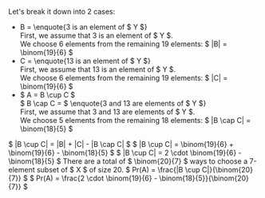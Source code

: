 Let's break it down into 2 cases:

<ul>
<li> B = \enquote{3 is an element of $ Y $} <br/> 
	      First, we assume that 3 is an element of $ Y $. <br/> 
	      We choose 6 elements from the remaining 19 elements: $ |B| = \binom{19}{6} $
	<li> C = \enquote{13 is an element of $ Y $} <br/> 
	      First, we assume that 13 is an element of $ Y $. <br/> 
	      We choose 6 elements from the remaining 19 elements: $ |C| = \binom{19}{6} $
	<li> $ A = B \cup C $ <br/> 
	      $ B \cap C = $ \enquote{3 and 13 are elements of $ Y $} <br/> 
	      First, we assume that 3 and 13 are elements of $ Y $. <br/> 
	      We choose 5 elements from the remaining 18 elements: $ |B \cap C| = \binom{18}{5} $
</ul>
$ |B \cup C| = |B| + |C| - |B \cap C| $ 
$ |B \cup C| = \binom{19}{6} + \binom{19}{6} - \binom{18}{5} $ 
$ |B \cup C| = 2 \cdot \binom{19}{6} - \binom{18}{5} $ 
There are a total of $ \binom{20}{7} $ ways to choose a 7-element subset of $ X $ of size 20. 
$ Pr(A) = \frac{|B \cup C|}{\binom{20}{7}} $ 
$ Pr(A) = \frac{2 \cdot \binom{19}{6} - \binom{18}{5}}{\binom{20}{7}} $
